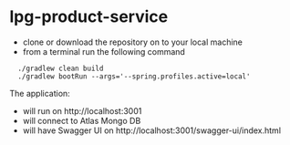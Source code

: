 # lpg-product-service

- clone or download the repository on to your local machine
- from a terminal run the following command
```
  ./gradlew clean build
  ./gradlew bootRun --args='--spring.profiles.active=local'
```
The application:
- will run on http://localhost:3001
- will connect to Atlas Mongo DB
- will have Swagger UI on  http://localhost:3001/swagger-ui/index.html